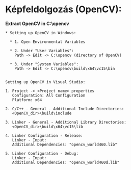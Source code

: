 # Képfeldolgozás (OpenCV):

   **Extract OpenCV in C:\opencv**

    * Setting up OpenCV in Windows:
    
      * 1. Open Environmental Variables
    
      * 2. Under "User Variables":
        Path -> Edit -> C:\opencv (directory of OpenCV)

      * 3. Under "System Variables":
        Path -> Edit -> C:\opencv\build\x64\vc15\bin


    Setting up OpenCV in Visual Studio: 

    1. Project -> <Project name> properties
       Configuration: All Configuration
       Platform: x64

    2. C/C++ - General - Additional Include Directories:
       <OpenCV_dir>\build\include

    3. Linker - General - Additional Library Directories:
       <OpenCV_dir>\build\x64\vc15\lib

    4. Linker Configuration - Release:
       Linker - Input:
       Additional Dependencies: "opencv_world460.lib"

    5. Linker Configuration - Debug:
       Linker - Input:
       Additional Dependencies: "opencv_world460d.lib"
